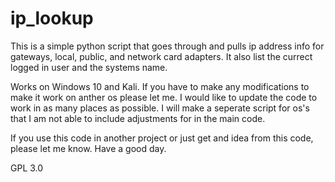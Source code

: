 # ip_lookup

This is a simple python script that goes through and pulls ip address info for gateways, local, public, and network card adapters.
It also list the currect logged in user and the systems name.

Works on Windows 10 and Kali. If you have to make any modifications to make it work on anther os please let me. I would like to update the code
to work in as many places as possible. I will make a seperate script for os's that I am not able to include adjustments for in the main code.

If you use this code in another project or just get and idea from this code, please let me know. Have a good day.

GPL 3.0
